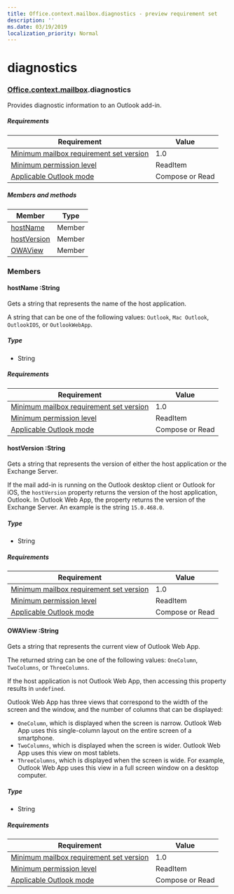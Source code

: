 ```yaml
---
title: Office.context.mailbox.diagnostics - preview requirement set
description: ''
ms.date: 03/19/2019
localization_priority: Normal
---
```


# diagnostics

### [Office](Office.md)[.context](Office.context.md)[.mailbox](Office.context.mailbox.md).diagnostics

Provides diagnostic information to an Outlook add-in.

##### Requirements

|Requirement| Value|
|---|---|
|[Minimum mailbox requirement set version](/office/dev/add-ins/reference/requirement-sets/outlook-api-requirement-sets)| 1.0|
|[Minimum permission level](/outlook/add-ins/understanding-outlook-add-in-permissions)| ReadItem|
|[Applicable Outlook mode](/outlook/add-ins/#extension-points)| Compose or Read|

##### Members and methods

| Member | Type |
|--------|------|
| [hostName](#hostname-string) | Member |
| [hostVersion](#hostversion-string) | Member |
| [OWAView](#owaview-string) | Member |

### Members

####  hostName :String

Gets a string that represents the name of the host application.

A string that can be one of the following values: `Outlook`, `Mac Outlook`, `OutlookIOS`, or `OutlookWebApp`.

##### Type

*   String

##### Requirements

|Requirement| Value|
|---|---|
|[Minimum mailbox requirement set version](/office/dev/add-ins/reference/requirement-sets/outlook-api-requirement-sets)| 1.0|
|[Minimum permission level](/outlook/add-ins/understanding-outlook-add-in-permissions)| ReadItem|
|[Applicable Outlook mode](/outlook/add-ins/#extension-points)| Compose or Read|

####  hostVersion :String

Gets a string that represents the version of either the host application or the Exchange Server.

If the mail add-in is running on the Outlook desktop client or Outlook for iOS, the `hostVersion` property returns the version of the host application, Outlook. In Outlook Web App, the property returns the version of the Exchange Server. An example is the string `15.0.468.0`.

##### Type

*   String

##### Requirements

|Requirement| Value|
|---|---|
|[Minimum mailbox requirement set version](/office/dev/add-ins/reference/requirement-sets/outlook-api-requirement-sets)| 1.0|
|[Minimum permission level](/outlook/add-ins/understanding-outlook-add-in-permissions)| ReadItem|
|[Applicable Outlook mode](/outlook/add-ins/#extension-points)| Compose or Read|

####  OWAView :String

Gets a string that represents the current view of Outlook Web App.

The returned string can be one of the following values: `OneColumn`, `TwoColumns`, or `ThreeColumns`.

If the host application is not Outlook Web App, then accessing this property results in `undefined`.

Outlook Web App has three views that correspond to the width of the screen and the window, and the number of columns that can be displayed:

*   `OneColumn`, which is displayed when the screen is narrow. Outlook Web App uses this single-column layout on the entire screen of a smartphone.
*   `TwoColumns`, which is displayed when the screen is wider. Outlook Web App uses this view on most tablets.
*   `ThreeColumns`, which is displayed when the screen is wide. For example, Outlook Web App uses this view in a full screen window on a desktop computer.

##### Type

*   String

##### Requirements

|Requirement| Value|
|---|---|
|[Minimum mailbox requirement set version](/office/dev/add-ins/reference/requirement-sets/outlook-api-requirement-sets)| 1.0|
|[Minimum permission level](/outlook/add-ins/understanding-outlook-add-in-permissions)| ReadItem|
|[Applicable Outlook mode](/outlook/add-ins/#extension-points)| Compose or Read|
